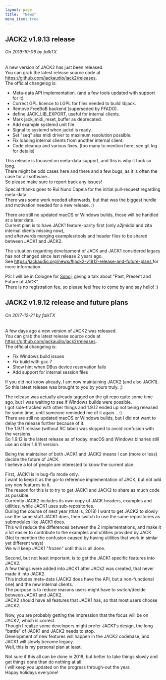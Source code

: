 ```yaml
---
layout: page
title:  "News"
menu_item: true
---
```


## JACK2 v1.9.13 release

<h6>On <i>2019-10-06</i> by<i> falkTX</i></h6>

<p>
    A new version of JACK2 has just been released.<br/>
    You can grab the latest release source code at
        <a href="https://github.com/jackaudio/jack2/releases" target="_blank">
            https://github.com/jackaudio/jack2/releases</a>.<br/>
    The official changelog is:<br/>
</p>
<ul>
    <li>Meta-data API implementation. (and a few tools updated with support for it)</li>
    <li>Correct GPL licence to LGPL for files needed to build libjack.</li>
    <li>Remove FreeBoB backend (superseded by FFADO).</li>
    <li>define JACK_LIB_EXPORT, useful for internal clients.</li>
    <li>Mark jack_midi_reset_buffer as deprecated.</li>
    <li>Add example systemd unit file</li>
    <li>Signal to systemd when jackd is ready.</li>
    <li>Set "seq" alsa midi driver to maximum resolution possible.</li>
    <li>Fix loading internal clients from another internal client.</li>
    <li>Code cleanup and various fixes. (too many to mention here, see git log for details)</li>
</ul>
<p>
    This release is focused on meta-data support, and this is why it took so long.<br/>
    There might be odd cases here and there and a few bugs, as it is often the case for all software...<br/>
    So please make sure to report back any issues!<br/>
    <br style="line-height:0.5em"/>
    Special thanks goes to Rui Nuno Capela for the initial pull-request regarding meta-data.<br/>
    There was some work needed afterwards, but that was the biggest hurdle and motivation needed for a new release. :)
</p>
<p>
    There are still no updated macOS or Windows builds, those will be handled at a later date.<br/>
    Current plan is to have JACK1 feature-parity first (only a2jmidid and zita internal clients missing now),<br/>
    and afterwards merging examples/tools and header files to be shared between JACK1 and JACK2.<br/>
</p>
<p>
    The situation regarding development of JACK and JACK1 considered legacy has not changed since last release 2 years ago.<br/>
    See
    <a href="https://jackaudio.org/news/#jack2-v1912-release-and-future-plans">
        https://jackaudio.org/news/#jack2-v1912-release-and-future-plans
    </a>
    for more information.
</p>
<p>
    PS: I will be in Cologne for
    <a href="https://www.sonoj.org/" target="_blank">Sonoj</a>,
    giving a talk about "Past, Present and Future of JACK".<br/>
    There is no registration fee, so please feel free to come by and say hello! :)
</p>

## JACK2 v1.9.12 release and future plans

<h6>On <i>2017-12-21</i> by<i> falkTX</i></h6>

<p>
    A few days ago a new version of JACK2 was released.<br/>
    You can grab the latest release source code at
        <a href="https://github.com/jackaudio/jack2/releases" target="_blank">
            https://github.com/jackaudio/jack2/releases</a>.<br/>
    The official changelog is:<br/>
</p>
<ul>
    <li>Fix Windows build issues</li>
    <li>Fix build with gcc 7</li>
    <li>Show hint when DBus device reservation fails</li>
    <li>Add support for internal session files</li>
</ul>
<p>
    If you did not know already, I am now maintaining JACK2 (and also JACK1).<br/>
    So this latest release was brought to you by yours truly. ;)<br/>
</p>
<p>
    The release was actually already tagged on the git repo quite some time ago, but I was waiting to see if Windows builds were possible.<br/>
    I got side-tracked with other things and 1.9.12 ended up not being released for some time, until someone reminded me of it again... :)<br/>
    There are still no updated macOS or Windows builds, but I did not want to delay the release further because of it.<br/>
    The 1.9.11 release (without RC label) was skipped to avoid confusion with the versions.<br/>
    So 1.9.12 is the latest release as of today. macOS and Windows binaries still use an older 1.9.11 version.
</p>
<p>
    Being the maintainer of both JACK1 and JACK2 means I can (more or less) decide the future of JACK.<br/>
    I believe a lot of people are interested to know the current plan.<br/>
</p>
<p>
    First, JACK1 is in bug-fix mode only.<br/>
    I want to keep it as the go-to reference implementation of JACK, but not add any new features to it.<br/>
    The reason for this is to try to get JACK1 and JACK2 to share as much code as possible.<br/>
    Currently JACK2 includes its own copy of JACK headers, examples and utilities, while JACK1 uses sub-repositories.<br/>
    During the course of next year (that is, 2018) I want to get JACK2 to slowly use the same stuff JACK1 does, then switch to use the same repositories as submodules like JACK1 does.<br/>
    This will reduce the differences between the 2 implementations, and make it a lot easier to contribute to the examples and utilities provided by JACK.<br/>
    (Not to mention the confusion caused by having utilities that work in simlar yet different ways)<br/>
    We will keep JACK1 "frozen" until this is all done.<br/>
</p>
<p>
    Second, but not least important, is to get the JACK1 specific features into JACK2.<br/>
    A few things were added into JACK1 after JACk2 was created, that never made it into JACK2.<br/>
    This includes meta-data (JACK2 does have the API, but a non-functional one) and the new internal clients.<br/>
    The purpose is to reduce reasons users might have to switch/decide between JACK1 and JACK2.<br/>
    JACK2 should have all features that JACK1 has, so that most users choose JACK2.<br/>
</p>
<p>
    Now, you are probably getting the impression that the focus will be on JACK2, which is correct.<br/>
    Though I realize some developers might prefer JACK1's design, the long "battle" of JACK1 and JACK2 needs to stop.<br/>
    Development of new features will happen in the JACK2 codebase, and JACK1 will slowly become legacy.<br/>
    Well, this is my personal plan at least.<br/>
</p>
<p>
    Not sure if this all can be done in 2018, but better to take things slowly and get things done than do nothing at all.<br/>
    I will keep you updated on the progress through-out the year.<br/>
    Happy holidays everyone!<br/>
</p>

